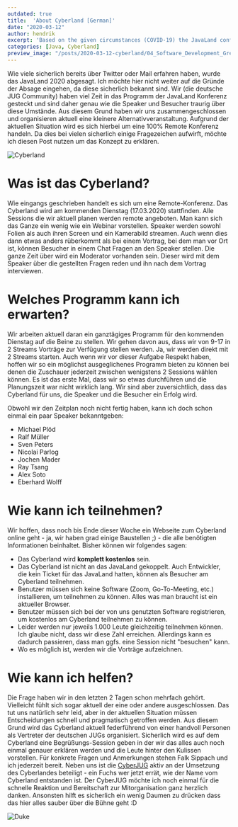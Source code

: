 ```yaml
---
outdated: true
title:  'About Cyberland [German]'
date: "2020-03-12"
author: hendrik
excerpt: 'Based on the given circumstances (COVID-19) the JavaLand conferences has been canceled. This was the only solution that made sense for the organizers. We can understand that a lot of visitors and speakers are sad about this news. Based on this the German JUG community is organzing a 100% remote conference called Cyberland'
categories: [Java, Cyberland]
preview_image: "/posts/2020-03-12-cyberland/04_Software_Development_Green.jpg"
---
```

Wie viele sicherlich bereits über Twitter oder Mail erfahren haben, wurde das JavaLand 2020 abgesagt. Ich möchte hier nicht weiter auf die Gründe der Absage eingehen, da diese sicherlich bekannt sind. Wir (die deutsche JUG Community) haben viel Zeit in das Programm der JavaLand Konferenz gesteckt und sind daher genau wie die Speaker und Besucher traurig über diese Umstände. Aus diesem Grund haben wir uns zusammengeschlossen und organisieren aktuell eine kleinere Alternativveranstaltung. Aufgrund der aktuellen Situation wird es sich hierbei um eine 100% Remote Konferenz handeln. Da dies bei vielen sicherlich einige Fragezeichen aufwirft, möchte ich diesen Post nutzen um das Konzept zu erklären.

![Cyberland](/posts/2020-03-12-cyberland/cyberland-logo.png)

# Was ist das Cyberland?

Wie eingangs geschrieben handelt es sich um eine Remote-Konferenz. Das Cyberland wird am kommenden Dienstag (17.03.2020) stattfinden. Alle Sessions die wir aktuell planen werden remote angeboten. Man kann sich das Ganze ein wenig wie ein Webinar vorstellen. Speaker werden sowohl Folien als auch ihren Screen und ein Kamerabild streamen. Auch wenn dies dann etwas anders rüberkommt als bei einem Vortrag, bei dem man vor Ort ist, können Besucher in einem Chat Fragen an den Speaker stellen. Die ganze Zeit über wird ein Moderator vorhanden sein. Dieser wird mit dem Speaker über die gestellten Fragen reden und ihn nach dem Vortrag interviewen.

# Welches Programm kann ich erwarten?

Wir arbeiten aktuell daran ein ganztägiges Programm für den kommenden Dienstag auf die Beine zu stellen. Wir gehen davon aus, dass wir von 9-17 in 2 Streams Vorträge zur Verfügung stellen werden. Ja, wir werden direkt mit 2 Streams starten. Auch wenn wir vor dieser Aufgabe Respekt haben, hoffen wir so ein möglichst ausgeglichenes Programm bieten zu können bei denen die Zuschauer jederzeit zwischen wenigstens 2 Sessions wählen können. Es ist das erste Mal, dass wir so etwas durchführen und die Planungszeit war nicht wirklich lang. Wir sind aber zuversichtlich, dass das Cyberland für uns, die Speaker und die Besucher ein Erfolg wird.

Obwohl wir den Zeitplan noch nicht fertig haben, kann ich doch schon einmal ein paar Speaker bekanntgeben:

* Michael Plöd
* Ralf Müller
* Sven Peters
* Nicolai Parlog
* Jochen Mader
* Ray Tsang
* Alex Soto
* Eberhard Wolff

# Wie kann ich teilnehmen?

Wir hoffen, dass noch bis Ende dieser Woche ein Webseite zum Cyberland online geht - ja, wir haben grad einige Baustellen ;) - die alle benötigten Informationen beinhaltet. Bisher können wir folgendes sagen:

* Das Cyberland wird __komplett kostenlos__ sein.
* Das Cyberland ist nicht an das JavaLand gekoppelt. Auch Entwickler, die kein Ticket für das JavaLand hatten, können als Besucher am Cyberland teilnehmen.
* Benutzer müssen sich keine Software (Zoom, Go-To-Meeting, etc.) installieren, um teilnehmen zu können. Alles was man braucht ist ein aktueller Browser.
* Benutzer müssen sich bei der von uns genutzten Software registrieren, um kostenlos am Cyberland teilnehmen zu können.
* Leider werden nur jeweils 1.000 Leute gleichzeitig teilnehmen können. Ich glaube nicht, dass wir diese Zahl erreichen. Allerdings kann es dadurch passieren, dass man ggfs. eine Session nicht "besuchen" kann.
* Wo es möglich ist, werden wir die Vorträge aufzeichnen.

# Wie kann ich helfen?

Die Frage haben wir in den letzten 2 Tagen schon mehrfach gehört. Vielleicht fühlt sich sogar aktuell der eine oder andere ausgeschlossen. Das tut uns natürlich sehr leid, aber in der aktuellen Situation müssen Entscheidungen schnell und pragmatisch getroffen werden. Aus diesem Grund wird das Cyberland aktuell federführend von einer handvoll Personen als Vertreter der deutschen JUGs organisiert. Sicherlich wird es auf dem Cyberland eine Begrüßungs-Session geben in der wir das alles auch noch einmal genauer erklären werden und die Leute hinter den Kulissen vorstellen. Für konkrete Fragen und Anmerkungen stehen Falk Sippach und ich jederzeit bereit. Neben uns ist die [CyberJUG](https://twitter.com/cyberjug) aktiv an der Umsetzung des Cyberlandes beteiligt - ein Fuchs wer jetzt errät, wie der Name vom Cyberland entstanden ist. Der CyberJUG möchte ich noch einmal für die schnelle Reaktion und Bereitschaft zur Mitorganisation ganz herzlich danken. Ansonsten hilft es sicherlich ein wenig Daumen zu drücken dass das hier alles sauber über die Bühne geht :D

![Duke](/posts/2020-03-12-cyberland/duke-love.png)
